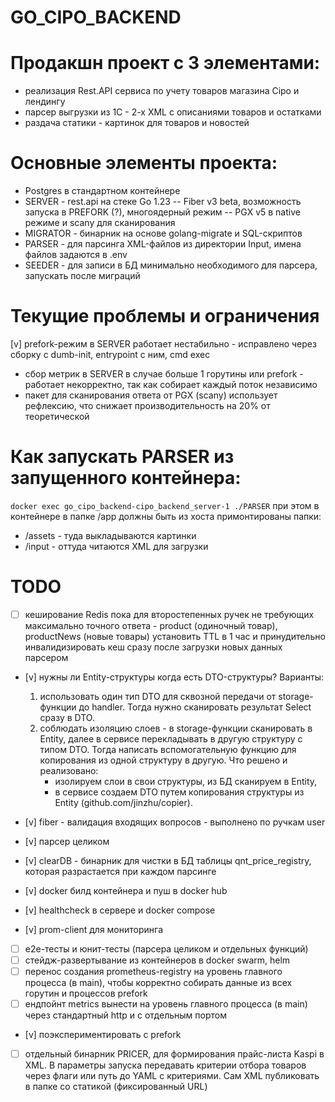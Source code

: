 # GO_CIPO_BACKEND

# Продакшн проект с 3 элементами:

- реализация Rest.API сервиса по учету товаров магазина Cipo и лендингу
- парсер выгрузки из 1С - 2-х XML с описаниями товаров и остатками
- раздача статики - картинок для товаров и новостей

# Основные элементы проекта:

- Postgres в стандартном контейнере
- SERVER - rest.api на стеке Go 1.23
  -- Fiber v3 beta, возможность запуска в PREFORK (?), многоядерный режим
  -- PGX v5 в native режиме и scany для сканирования
- MIGRATOR - бинарник на основе golang-migrate и SQL-скриптов
- PARSER - для парсинга XML-файлов из директории Input, имена файлов задаются в .env
- SEEDER - для записи в БД минимально необходимого для парсера, запускать после миграций

# Текущие проблемы и ограничения

[v] prefork-режим в SERVER работает нестабильно - исправлено через сборку с dumb-init, entrypoint с ним, cmd exec

- сбор метрик в SERVER в случае больше 1 горутины или prefork - работает некорректно, так как собирает каждый поток независимо
- пакет для сканирования ответа от PGX (scany) использует рефлексию, что снижает производительность на 20% от теоретической

# Как запускать PARSER из запущенного контейнера:

`docker exec go_cipo_backend-cipo_backend_server-1 ./PARSER`
при этом в контейнере в папке /app должны быть из хоста примонтированы папки:

- /assets - туда выкладываются картинки
- /input - оттуда читаются XML для загрузки

# TODO
- [ ] кеширование Redis пока для второстепенных ручек не требующих максимально точного ответа - product (одиночный товар), productNews (новые товары)
  установить TTL в 1 час и принудительно инвалидизировать кеш сразу после загрузки новых данных парсером
- [v] нужны ли Entity-структуры когда есть DTO-структуры?
  Варианты:

  1. использовать один тип DTO для сквозной передачи от storage-функции до handler. Тогда нужно сканировать результат Select сразу в DTO.
  2. соблюдать изоляцию слоев - в storage-функции сканировать в Entity, далее в сервисе перекладывать в другую структуру с типом DTO. Тогда написать вспомогательную функцию для копирования из одной структуру в другую.
     Что решено и реализовано:
      - изолируем слои в свои структуры, из БД сканируем в Entity,
      - в сервисе создаем DTO путем копирования структуры из Entity (github.com/jinzhu/copier).

- [v] fiber - валидация входящих вопросов - выполнено по ручкам user
- [v] парсер целиком
- [v] clearDB - бинарник для чистки в БД таблицы qnt_price_registry, которая разрастается при каждом парсинге
- [v] docker билд контейнера и пуш в docker hub
- [v] healthcheck в сервере и docker compose
- [v] prom-client для мониторинга
- [ ] e2e-тесты и юнит-тесты (парсера целиком и отдельных функций)
- [ ] стейдж-развертывание из контейнеров в docker swarm, helm
- [ ] перенос создания prometheus-registry на уровень главного процесса (в main), чтобы корректно собирать данные из всех горутин и процессов prefork
- [ ] ендпойнт metrics вынести на уровень главного процесса (в main) через стандартный http и с отдельным портом
- [v] поэкспериментировать с prefork
- [ ] отдельный бинарник PRICER, для формирования прайс-листа Kaspi в XML. В параметры запуска передавать критерии отбора товаров через флаги или путь до YAML с критериями. Сам XML публиковать в папке со статикой (фиксированный URL)
